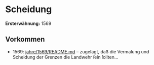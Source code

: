 # Scheidung

**Ersterwähnung:** 1569

## Vorkommen
- 1569: [jahre/1569/README.md](../jahre/1569/README.md) – zugeſagt, daß die Vermalung und
Scheidung der Grenzen die Landwehr ſein ſollten...
